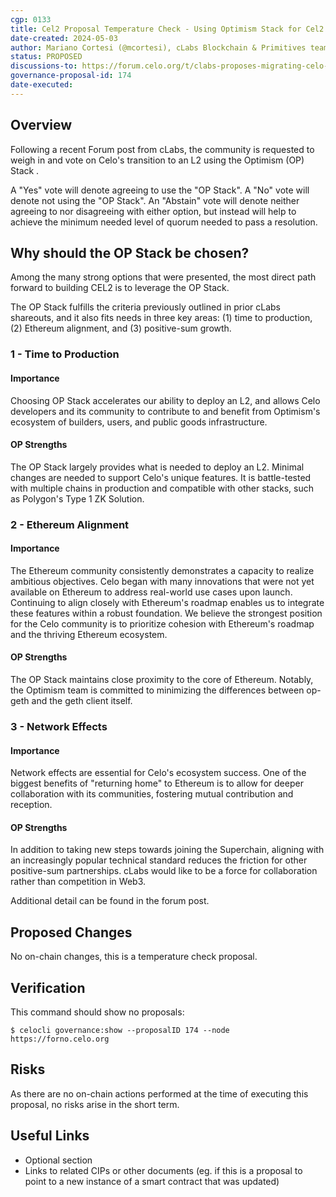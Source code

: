 ```yaml
---
cgp: 0133
title: Cel2 Proposal Temperature Check - Using Optimism Stack for Cel2
date-created: 2024-05-03
author: Mariano Cortesi (@mcortesi), cLabs Blockchain & Primitives teams
status: PROPOSED
discussions-to: https://forum.celo.org/t/clabs-proposes-migrating-celo-to-an-ethereum-l2-leveraging-the-op-stack/7902
governance-proposal-id: 174
date-executed:
---
```

 
## Overview

Following a recent Forum post from cLabs, the community is requested to weigh in and vote on Celo's transition to an L2 using the Optimism (OP) Stack .

A "Yes" vote will denote agreeing to use the "OP Stack".
A "No" vote will denote not using the "OP Stack".
An "Abstain" vote will denote neither agreeing to nor disagreeing with either option, but instead will help to achieve the minimum needed level of quorum needed to pass a resolution.


## Why should the OP Stack be chosen?

Among the many strong options that were presented, the most direct path forward to building CEL2 is to leverage the OP Stack.

The OP Stack fulfills the criteria previously outlined in prior cLabs shareouts, and it also fits needs in three key areas: (1) time to production, (2) Ethereum alignment, and (3) positive-sum growth.

### 1 - Time to Production

#### Importance

Choosing OP Stack accelerates our ability to deploy an L2, and allows Celo developers and its community to contribute to and benefit from Optimism's ecosystem of builders, users, and public goods infrastructure.

#### OP Strengths

The OP Stack largely provides what is needed to deploy an L2.
Minimal changes are needed to support Celo's unique features.
It is battle-tested with multiple chains in production and compatible with other stacks, such as Polygon's Type 1 ZK Solution.

### 2 - Ethereum Alignment

#### Importance

The Ethereum community consistently demonstrates a capacity to realize ambitious objectives. Celo began with many innovations that were not yet available on Ethereum to address real-world use cases upon launch. Continuing to align closely with Ethereum's roadmap enables us to integrate these features within a robust foundation. We believe the strongest position for the Celo community is to prioritize cohesion with Ethereum's roadmap and the thriving Ethereum ecosystem.

#### OP Strengths

The OP Stack maintains close proximity to the core of Ethereum.
Notably, the Optimism team is committed to minimizing the differences between op-geth and the geth client itself.

### 3 - Network Effects

#### Importance

Network effects are essential for Celo's ecosystem success. One of the biggest benefits of "returning home" to Ethereum is to allow for deeper collaboration with its communities, fostering mutual contribution and reception.

#### OP Strengths

In addition to taking new steps towards joining the Superchain, aligning with an increasingly popular technical standard reduces the friction for other positive-sum partnerships.
cLabs would like to be a force for collaboration rather than competition in Web3.

Additional detail can be found in the forum post.
 
## Proposed Changes
 
No on-chain changes, this is a temperature check proposal.
 
## Verification
 
This command should show no proposals:

`$ celocli governance:show --proposalID 174 --node https://forno.celo.org`
 
## Risks
 
As there are no on-chain actions performed at the time of executing this proposal, no risks arise in the short term.
 
## Useful Links
 
* Optional section
* Links to related CIPs or other documents (eg. if this is a proposal to point to a new instance of a smart contract that was updated)
